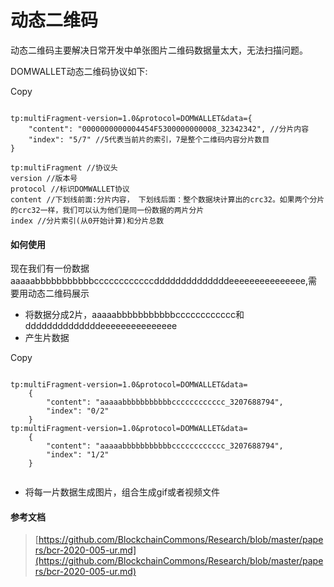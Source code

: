 # 动态二维码

动态二维码主要解决日常开发中单张图片二维码数据量太大，无法扫描问题。

DOMWALLET动态二维码协议如下:

Copy

```

tp:multiFragment-version=1.0&protocol=DOMWALLET&data={
	"content": "0000000000004454F5300000000008_32342342", //分片内容
	"index": "5/7" //5代表当前片的索引，7是整个二维码内容分片数目
}

tp:multiFragment //协议头
version //版本号
protocol //标识DOMWALLET协议
content //下划线前面:分片内容， 下划线后面：整个数据块计算出的crc32。如果两个分片的crc32一样，我们可以认为他们是同一份数据的两片分片
index //分片索引(从0开始计算)和分片总数
```

#### 如何使用 <a href="#ru-he-shi-yong" id="ru-he-shi-yong"></a>

现在我们有一份数据aaaaabbbbbbbbbbbccccccccccccddddddddddddddeeeeeeeeeeeeeee,需要用动态二维码展示

* 将数据分成2片，aaaaabbbbbbbbbbbcccccccccccc和ddddddddddddddeeeeeeeeeeeeeee
* 产生片数据

Copy

```

tp:multiFragment-version=1.0&protocol=DOMWALLET&data=
    { 
        "content": "aaaaabbbbbbbbbbbcccccccccccc_3207688794",
        "index": "0/2"
    }
tp:multiFragment-version=1.0&protocol=DOMWALLET&data=
    { 
        "content": "aaaaabbbbbbbbbbbcccccccccccc_3207688794",
        "index": "1/2"
    } 
    
```

* 将每一片数据生成图片，组合生成gif或者视频文件

#### 参考文档 <a href="#can-kao-wen-dang" id="can-kao-wen-dang"></a>

> [https://github.com/BlockchainCommons/Research/blob/master/papers/bcr-2020-005-ur.md](https://github.com/BlockchainCommons/Research/blob/master/papers/bcr-2020-005-ur.md)
